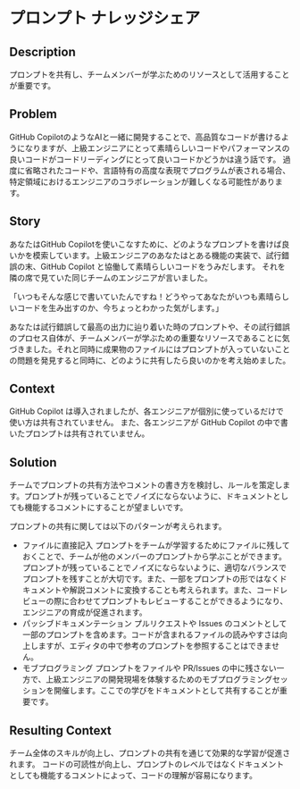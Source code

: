# プロンプト ナレッジシェア

## Description

プロンプトを共有し、チームメンバーが学ぶためのリソースとして活用することが重要です。

## Problem

GitHub CopilotのようなAIと一緒に開発することで、高品質なコードが書けるようになりますが、上級エンジニアにとって素晴らしいコードやパフォーマンスの良いコードがコードリーディングにとって良いコードかどうかは違う話です。
過度に省略されたコードや、言語特有の高度な表現でプログラムが表される場合、特定領域におけるエンジニアのコラボレーションが難しくなる可能性があります。

## Story

あなたはGitHub Copilotを使いこなすために、どのようなプロンプトを書けば良いかを模索しています。上級エンジニアのあなたはとある機能の実装で、試行錯誤の末、GitHub Copilot と協働して素晴らしいコードをうみだします。
それを隣の席で見ていた同じチームのエンジニアが言いました。

「いつもそんな感じで書いていたんですね！どうやってあなたがいつも素晴らしいコードを生み出すのか、今ちょっとわかった気がします。」

あなたは試行錯誤して最高の出力に辿り着いた時のプロンプトや、その試行錯誤のプロセス自体が、チームメンバーが学ぶための重要なリソースであることに気づきました。それと同時に成果物のファイルにはプロンプトが入っていないことの問題を発見すると同時に、どのように共有したら良いのかを考え始めました。

## Context

GitHub Copilot は導入されましたが、各エンジニアが個別に使っているだけで使い方は共有されていません。
また、各エンジニアが GitHub Copilot の中で書いたプロンプトは共有されていません。

## Solution

チームでプロンプトの共有方法やコメントの書き方を検討し、ルールを策定します。プロンプトが残っていることでノイズにならないように、ドキュメントとしても機能するコメントにすることが望ましいです。

プロンプトの共有に関しては以下のパターンが考えられます。

* ファイルに直接記入
	プロンプトをチームが学習するためにファイルに残しておくことで、チームが他のメンバーのプロンプトから学ぶことができます。プロンプトが残っていることでノイズにならないように、適切なバランスでプロンプトを残すことが大切です。また、一部をプロンプトの形ではなくドキュメントや解説コメントに変換することも考えられます。また、コードレビューの際に合わせてプロンプトもレビューすることができるようになり、エンジニアの育成が促進されます。
* パッシブドキュメンテーション
  プルリクエストや Issues のコメントとして一部のプロンプトを含めます。コードが含まれるファイルの読みやすさは向上しますが、エディタの中で参考のプロンプトを参照することはできません。
* モブプログラミング
  プロンプトをファイルや PR/Issues の中に残さない一方で、上級エンジニアの開発現場を体験するためのモブプログラミングセッションを開催します。ここでの学びをドキュメントとして共有することが重要です。

## Resulting Context

チーム全体のスキルが向上し、プロンプトの共有を通じて効果的な学習が促進されます。
コードの可読性が向上し、プロンプトのレベルではなくドキュメントとしても機能するコメントによって、コードの理解が容易になります。
